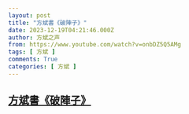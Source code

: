 ```yaml
---
layout: post
title: "方斌書《破陣子》"
date: 2023-12-19T04:21:46.000Z
author: 方斌之声
from: https://www.youtube.com/watch?v=onbDZ5Q5AMg
tags: [ 方斌 ]
comments: True
categories: [ 方斌 ]
---
```

<!--1702959706000-->
[方斌書《破陣子》](https://www.youtube.com/watch?v=onbDZ5Q5AMg)
------

<div>

</div>
